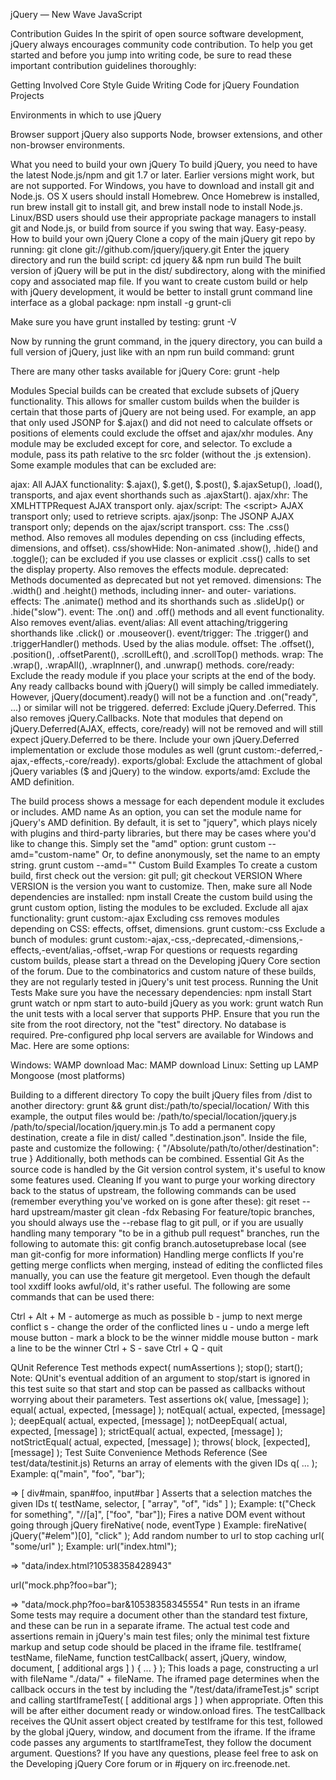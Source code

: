 jQuery — New Wave JavaScript


Contribution Guides
In the spirit of open source software development, jQuery always encourages community code contribution. To help you get started and before you jump into writing code, be sure to read these important contribution guidelines thoroughly:

Getting Involved
Core Style Guide
Writing Code for jQuery Foundation Projects

Environments in which to use jQuery

Browser support
jQuery also supports Node, browser extensions, and other non-browser environments.

What you need to build your own jQuery
To build jQuery, you need to have the latest Node.js/npm and git 1.7 or later. Earlier versions might work, but are not supported.
For Windows, you have to download and install git and Node.js.
OS X users should install Homebrew. Once Homebrew is installed, run brew install git to install git,
and brew install node to install Node.js.
Linux/BSD users should use their appropriate package managers to install git and Node.js, or build from source
if you swing that way. Easy-peasy.
How to build your own jQuery
Clone a copy of the main jQuery git repo by running:
git clone git://github.com/jquery/jquery.git
Enter the jquery directory and run the build script:
cd jquery && npm run build
The built version of jQuery will be put in the dist/ subdirectory, along with the minified copy and associated map file.
If you want to create custom build or help with jQuery development, it would be better to install grunt command line interface as a global package:
npm install -g grunt-cli

Make sure you have grunt installed by testing:
grunt -V

Now by running the grunt command, in the jquery directory, you can build a full version of jQuery, just like with an npm run build command:
grunt

There are many other tasks available for jQuery Core:
grunt -help

Modules
Special builds can be created that exclude subsets of jQuery functionality.
This allows for smaller custom builds when the builder is certain that those parts of jQuery are not being used.
For example, an app that only used JSONP for $.ajax() and did not need to calculate offsets or positions of elements could exclude the offset and ajax/xhr modules.
Any module may be excluded except for core, and selector. To exclude a module, pass its path relative to the src folder (without the .js extension).
Some example modules that can be excluded are:

ajax: All AJAX functionality: $.ajax(), $.get(), $.post(), $.ajaxSetup(), .load(), transports, and ajax event shorthands such as .ajaxStart().
ajax/xhr: The XMLHTTPRequest AJAX transport only.
ajax/script: The <script> AJAX transport only; used to retrieve scripts.
ajax/jsonp: The JSONP AJAX transport only; depends on the ajax/script transport.
css: The .css() method. Also removes all modules depending on css (including effects, dimensions, and offset).
css/showHide:  Non-animated .show(), .hide() and .toggle(); can be excluded if you use classes or explicit .css() calls to set the display property. Also removes the effects module.
deprecated: Methods documented as deprecated but not yet removed.
dimensions: The .width() and .height() methods, including inner- and outer- variations.
effects: The .animate() method and its shorthands such as .slideUp() or .hide("slow").
event: The .on() and .off() methods and all event functionality. Also removes event/alias.
event/alias: All event attaching/triggering shorthands like .click() or .mouseover().
event/trigger: The .trigger() and .triggerHandler() methods. Used by the alias module.
offset: The .offset(), .position(), .offsetParent(), .scrollLeft(), and .scrollTop() methods.
wrap: The .wrap(), .wrapAll(), .wrapInner(), and .unwrap() methods.
core/ready: Exclude the ready module if you place your scripts at the end of the body. Any ready callbacks bound with jQuery() will simply be called immediately. However, jQuery(document).ready() will not be a function and .on("ready", ...) or similar will not be triggered.
deferred: Exclude jQuery.Deferred. This also removes jQuery.Callbacks. Note that modules that depend on jQuery.Deferred(AJAX, effects, core/ready) will not be removed and will still expect jQuery.Deferred to be there. Include your own jQuery.Deferred implementation or exclude those modules as well (grunt custom:-deferred,-ajax,-effects,-core/ready).
exports/global: Exclude the attachment of global jQuery variables ($ and jQuery) to the window.
exports/amd: Exclude the AMD definition.

The build process shows a message for each dependent module it excludes or includes.
AMD name
As an option, you can set the module name for jQuery's AMD definition. By default, it is set to "jquery", which plays nicely with plugins and third-party libraries, but there may be cases where you'd like to change this. Simply set the "amd" option:
grunt custom --amd="custom-name"
Or, to define anonymously, set the name to an empty string.
grunt custom --amd=""
Custom Build Examples
To create a custom build, first check out the version:
git pull; git checkout VERSION
Where VERSION is the version you want to customize. Then, make sure all Node dependencies are installed:
npm install
Create the custom build using the grunt custom option, listing the modules to be excluded.
Exclude all ajax functionality:
grunt custom:-ajax
Excluding css removes modules depending on CSS: effects, offset, dimensions.
grunt custom:-css
Exclude a bunch of modules:
grunt custom:-ajax,-css,-deprecated,-dimensions,-effects,-event/alias,-offset,-wrap
For questions or requests regarding custom builds, please start a thread on the Developing jQuery Core section of the forum. Due to the combinatorics and custom nature of these builds, they are not regularly tested in jQuery's unit test process.
Running the Unit Tests
Make sure you have the necessary dependencies:
npm install
Start grunt watch or npm start to auto-build jQuery as you work:
grunt watch
Run the unit tests with a local server that supports PHP. Ensure that you run the site from the root directory, not the "test" directory. No database is required. Pre-configured php local servers are available for Windows and Mac. Here are some options:

Windows: WAMP download
Mac: MAMP download
Linux: Setting up LAMP
Mongoose (most platforms)

Building to a different directory
To copy the built jQuery files from /dist to another directory:
grunt && grunt dist:/path/to/special/location/
With this example, the output files would be:
/path/to/special/location/jquery.js
/path/to/special/location/jquery.min.js
To add a permanent copy destination, create a file in dist/ called ".destination.json". Inside the file, paste and customize the following:
{
  "/Absolute/path/to/other/destination": true
}
Additionally, both methods can be combined.
Essential Git
As the source code is handled by the Git version control system, it's useful to know some features used.
Cleaning
If you want to purge your working directory back to the status of upstream, the following commands can be used (remember everything you've worked on is gone after these):
git reset --hard upstream/master
git clean -fdx
Rebasing
For feature/topic branches, you should always use the --rebase flag to git pull, or if you are usually handling many temporary "to be in a github pull request" branches, run the following to automate this:
git config branch.autosetuprebase local
(see man git-config for more information)
Handling merge conflicts
If you're getting merge conflicts when merging, instead of editing the conflicted files manually, you can use the feature
git mergetool. Even though the default tool xxdiff looks awful/old, it's rather useful.
The following are some commands that can be used there:

Ctrl + Alt + M - automerge as much as possible
b - jump to next merge conflict
s - change the order of the conflicted lines
u - undo a merge
left mouse button - mark a block to be the winner
middle mouse button - mark a line to be the winner
Ctrl + S - save
Ctrl + Q - quit

QUnit Reference
Test methods
expect( numAssertions );
stop();
start();
Note: QUnit's eventual addition of an argument to stop/start is ignored in this test suite so that start and stop can be passed as callbacks without worrying about their parameters.
Test assertions
ok( value, [message] );
equal( actual, expected, [message] );
notEqual( actual, expected, [message] );
deepEqual( actual, expected, [message] );
notDeepEqual( actual, expected, [message] );
strictEqual( actual, expected, [message] );
notStrictEqual( actual, expected, [message] );
throws( block, [expected], [message] );
Test Suite Convenience Methods Reference (See test/data/testinit.js)
Returns an array of elements with the given IDs
q( ... );
Example:
q("main", "foo", "bar");

=> [ div#main, span#foo, input#bar ]
Asserts that a selection matches the given IDs
t( testName, selector, [ "array", "of", "ids" ] );
Example:
t("Check for something", "//[a]", ["foo", "bar"]);
Fires a native DOM event without going through jQuery
fireNative( node, eventType )
Example:
fireNative( jQuery("#elem")[0], "click" );
Add random number to url to stop caching
url( "some/url" );
Example:
url("index.html");

=> "data/index.html?10538358428943"


url("mock.php?foo=bar");

=> "data/mock.php?foo=bar&10538358345554"
Run tests in an iframe
Some tests may require a document other than the standard test fixture, and
these can be run in a separate iframe. The actual test code and assertions
remain in jQuery's main test files; only the minimal test fixture markup
and setup code should be placed in the iframe file.
testIframe( testName, fileName,
  function testCallback(
      assert, jQuery, window, document,
	  [ additional args ] ) {
	...
  } );
This loads a page, constructing a url with fileName "./data/" + fileName.
The iframed page determines when the callback occurs in the test by
including the "/test/data/iframeTest.js" script and calling
startIframeTest( [ additional args ] ) when appropriate. Often this
will be after either document ready or window.onload fires.
The testCallback receives the QUnit assert object created by testIframe
for this test, followed by the global jQuery, window, and document from
the iframe. If the iframe code passes any arguments to startIframeTest,
they follow the document argument.
Questions?
If you have any questions, please feel free to ask on the
Developing jQuery Core forum or in #jquery on irc.freenode.net.
